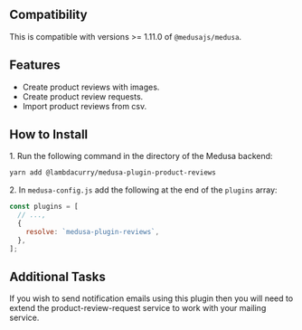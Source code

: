 ## Compatibility

This is compatible with versions >= 1.11.0 of `@medusajs/medusa`.

## Features

- Create product reviews with images.
- Create product review requests.
- Import product reviews from csv.

## How to Install

1\. Run the following command in the directory of the Medusa backend:

```bash
yarn add @lambdacurry/medusa-plugin-product-reviews
```

2\. In `medusa-config.js` add the following at the end of the `plugins` array:

```js
const plugins = [
  // ...,
  {
    resolve: `medusa-plugin-reviews`,
  },
];
```

## Additional Tasks

If you wish to send notification emails using this plugin then you will need to extend the product-review-request service to work with your mailing service.
